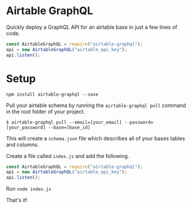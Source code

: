 # Airtable GraphQL

Quickly deploy a GraphQL API for an airtable base in just a few lines of code.

```js
const AirtableGraphQL = require("airtable-graphql");
api = new AirtableGraphQL("airtable_api_key");
api.listen();
```

# Setup

```
npm install airtable-graphql --save
```

Pull your airtable schema by running the `airtable-graphql pull` command in the root folder of your project.

```
$ airtable-graphql pull --email=[your_email] --password=[your_password] --base=[base_id]
```

This will create a `schema.json` file which describes all of your bases tables and columns.

Create a file called `index.js` and add the following.

```js
const AirtableGraphQL = require("airtable-graphql");
api = new AirtableGraphQL("airtable_api_key");
api.listen();
```

Run `node index.js`

That's it!
